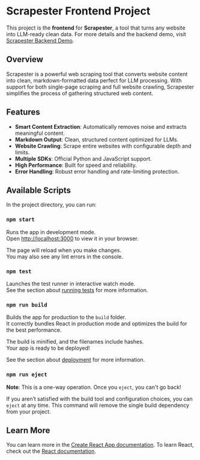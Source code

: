 # Scrapester Frontend Project

This project is the **frontend** for **Scrapester**, a tool that turns any website into LLM-ready clean data. For more details and the backend demo, visit [Scrapester Backend Demo](https://scrapester.lol).

## Overview

Scrapester is a powerful web scraping tool that converts website content into clean, markdown-formatted data perfect for LLM processing. With support for both single-page scraping and full website crawling, Scrapester simplifies the process of gathering structured web content.

## Features

- **Smart Content Extraction**: Automatically removes noise and extracts meaningful content.
- **Markdown Output**: Clean, structured content optimized for LLMs.
- **Website Crawling**: Scrape entire websites with configurable depth and limits.
- **Multiple SDKs**: Official Python and JavaScript support.
- **High Performance**: Built for speed and reliability.
- **Error Handling**: Robust error handling and rate-limiting protection.

## Available Scripts

In the project directory, you can run:

### `npm start`

Runs the app in development mode.\
Open [http://localhost:3000](http://localhost:3000) to view it in your browser.

The page will reload when you make changes.\
You may also see any lint errors in the console.

### `npm test`

Launches the test runner in interactive watch mode.\
See the section about [running tests](https://facebook.github.io/create-react-app/docs/running-tests) for more information.

### `npm run build`

Builds the app for production to the `build` folder.\
It correctly bundles React in production mode and optimizes the build for the best performance.

The build is minified, and the filenames include hashes.\
Your app is ready to be deployed!

See the section about [deployment](https://facebook.github.io/create-react-app/docs/deployment) for more information.

### `npm run eject`

**Note**: This is a one-way operation. Once you `eject`, you can't go back!

If you aren’t satisfied with the build tool and configuration choices, you can `eject` at any time. This command will remove the single build dependency from your project.

## Learn More

You can learn more in the [Create React App documentation](https://facebook.github.io/create-react-app/docs/getting-started). To learn React, check out the [React documentation](https://reactjs.org/).
